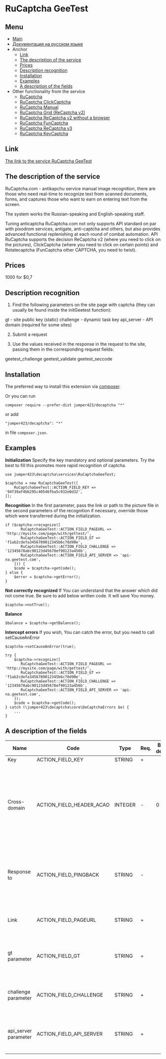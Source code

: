 RuCaptcha GeeTest
==============
Menu
--------------
+ [Main](../docs/README-en.md)
+ [Документация на русском языке](../docs/RuCaptchaGeeTest-ru.md)
+ Anchor
  + [Link](#link)
  + [The description of the service](#the-description-of-the-service)
  + [Prices](#prices)
  + [Description recognition](#description-recognition)
  + [Installation](#installation)
  + [Examples](#examples)
  + [A description of the fields](#a-description-of-the-fields)
+ Other functionality from the service
  + [RuCaptcha](../docs/RuCaptcha-en.md)
  + [RuCaptcha ClickCaptcha](../docs/RuCaptchaClick-en.md)
  + [RuCaptcha Manual](../docs/RuCaptchaInstruction-en.md)
  + [RuCaptcha Grid (ReCaptcha v2)](../docs/RuCaptchaGrid-en.md)
  + [RuCaptcha ReCaptcha v2 without a browser](../docs/RuCaptchaReCaptcha-en.md)
  + [RuCaptcha FunCaptcha](../docs/RuCaptchaFunCaptcha-en.md)
  + [RuCaptcha ReCaptcha v3](../docs/RuCaptchaReCaptchaV3-en.md)
  + [RuCaptcha KeyCaptcha](../docs/RuCaptchaKeyCaptcha-en.md)


Link
--------------
[The link to the service RuCaptcha GeeTest](http://infoblog1.ru/goto/rucaptcha)

The description of the service
--------------
RuCaptcha.com - antikapchu service manual image recognition, there are those who need real-time to recognize text from scanned documents, forms, and captures those who want to earn on entering text from the screen.

The system works the Russian-speaking and English-speaking staff.

Tuning anticaptcha RuCaptcha.com not only supports API standard on par with pixodrom services, antigate, anti-captcha and others, but also provides advanced functional replenishing at each round of combat automation. API RuCaptcha supports the decision ReCaptcha v2 (where you need to click on the pictures), ClickCaptcha (where you need to click on certain points) and Rotatecaptcha (FunCaptcha other CAPTCHA, you need to twist).

Prices
--------------
1000 for $0,7

Description recognition
--------------
1) Find the following parameters on the site page with captcha (they can usually be found inside the initGeetest function):

gt - site public key (static)
challenge - dynamic task key
api_server - API domain (required for some sites)

2) Submit a request

3) Use the values received in the response in the request to the site, passing them in the corresponding request fields:

geetest_challenge
geetest_validate
geetest_seccode

Installation
--------------
The preferred way to install this extension via [composer](http://getcomposer.org/download/).

Or you can run
```
composer require --prefer-dist jumper423/decaptcha "*"
```
or add
```
"jumper423/decaptcha": "*"
```
in file `composer.json`.


Examples
--------------
__Initialization__
Specify the key mandatory and optional parameters. Try the best to fill this promotes more rapid recognition of captcha.
```
use jumper423\decaptcha\services\RuCaptchaGeeTest;

$captcha = new RuCaptchaGeeTest([
    RuCaptchaGeeTest::ACTION_FIELD_KEY => '94f39af4bb295c40546fba5c932e0d32',
]);
```
__Recognition__
In the first parameter, pass the link or path to the picture file in the second parameters of the recognition if necessary, override those which were transferred during the initialization.
```
if ($captcha->recognize([
       RuCaptchaGeeTest::ACTION_FIELD_PAGEURL => 'http://mysite.com/page/with/gettest/',
       RuCaptchaGeeTest::ACTION_FIELD_GT => 'f1ab2cdefa3456789012345b6c78d90e',
       RuCaptchaGeeTest::ACTION_FIELD_CHALLENGE => '12345678abc90123d45678ef90123a456b',
       RuCaptchaGeeTest::ACTION_FIELD_API_SERVER => 'api-na.geetest.com',
    ])) {
    $code = $captcha->getCode();
} else {
    $error = $captcha->getError();
}
```
__Not correctly recognized__
If You can understand that the answer which did not come true. Be sure to add below written code. It will save You money.
```
$captcha->notTrue();
```
__Balance__
```
$balance = $captcha->getBalance();
```
__Intercept errors__
If you wish, You can catch the error, but you need to call setCauseAnError
```
$captcha->setCauseAnError(true);

try {
    $captcha->recognize([
       RuCaptchaGeeTest::ACTION_FIELD_PAGEURL => 'http://mysite.com/page/with/gettest/',
       RuCaptchaGeeTest::ACTION_FIELD_GT => 'f1ab2cdefa3456789012345b6c78d90e',
       RuCaptchaGeeTest::ACTION_FIELD_CHALLENGE => '12345678abc90123d45678ef90123a456b',
       RuCaptchaGeeTest::ACTION_FIELD_API_SERVER => 'api-na.geetest.com',
    ]);
    $code = $captcha->getCode();
} catch (\jumper423\decaptcha\core\DeCaptchaErrors $e) {
    ...
}
```


A description of the fields
--------------
 Name | Code | Type | Req. | By def. | Possible values | Description 
 --- | --- | --- | --- | --- | --- | --- 
 Key | ACTION_FIELD_KEY | STRING | + |  |  | Key account |
 Cross-domain | ACTION_FIELD_HEADER_ACAO | INTEGER | - | 0 | 0 - the default value; 1 - in.php will transfer Access-Control-Allow-Origin: * parameter in response header | Need for cross-domain AJAX requests in browser-based applications. |
 Response to | ACTION_FIELD_PINGBACK | STRING | - |  |  | Note to server, after recognizing the image, you need to send a reply to the specified address. |
 Link | ACTION_FIELD_PAGEURL | STRING | + |  |  | The address of the page where the captcha is solved. |
 gt parameter | ACTION_FIELD_GT | STRING | + |  |  | The value of the api_server parameter found on the site |
 challenge parameter | ACTION_FIELD_CHALLENGE | STRING | + |  |  | The value of the api_server parameter found on the site |
 api_server parameter | ACTION_FIELD_API_SERVER | STRING | + |  |  | The value of the api_server parameter found on the site |

